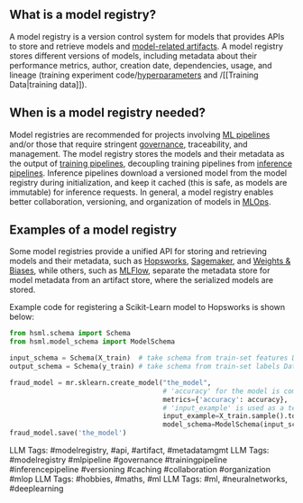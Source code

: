 **What is a model registry?**
-----------------------------

A model registry is a version control system for models that provides APIs to store and retrieve models and [model-related artifacts](https://www.hopsworks.ai/dictionary/ml-artifacts). A model registry stores different versions of models, including metadata about their performance metrics, author, creation date, dependencies, usage, and lineage (training experiment code/[hyperparameters](https://www.hopsworks.ai/dictionary/hyperparameter) and /[[Training Data|training data]]).

**When is a model registry needed?**
------------------------------------

Model registries are recommended for projects involving [ML pipelines](https://www.hopsworks.ai/dictionary/ml-pipeline) and/or those that require stringent [governance](https://www.hopsworks.ai/dictionary/model-governance), traceability, and management. The model registry stores the models and their metadata as the output of [training pipelines](https://www.hopsworks.ai/dictionary/training-pipeline), decoupling training pipelines from [inference pipelines](https://www.hopsworks.ai/dictionary/inference-pipeline). Inference pipelines download a versioned model from the model registry during initialization, and keep it cached (this is safe, as models are immutable) for inference requests. In general, a model registry enables better collaboration, versioning, and organization of models in [MLOps](https://www.hopsworks.ai/dictionary/mlops).

**Examples of a model registry**
--------------------------------

Some model registries provide a unified API for storing and retrieving models and their metadata, such as [Hopsworks](https://docs.hopsworks.ai/latest/concepts/mlops/registry/), [Sagemaker](https://aws.amazon.com/sagemaker/), and [Weights & Biases](https://wandb.ai/site), while others, such as [MLFlow](https://mlflow.org/), separate the metadata store for model metadata from an artifact store, where the serialized models are stored.

Example code for registering a Scikit-Learn model to Hopsworks is shown below:


```Python
from hsml.schema import Schema
from hsml.model_schema import ModelSchema

input_schema = Schema(X_train)  # take schema from train-set features DataFrame
output_schema = Schema(y_train) # take schema from train-set labels DataFrame

fraud_model = mr.sklearn.create_model("the_model",
                                      # 'accuracy' for the model is computed on the test set
                                      metrics={'accuracy': accuracy},
                                      # 'input_example' is used as a test row for a deployment
                                      input_example=X_train.sample().to_numpy(), 
                                      model_schema=ModelSchema(input_schema=input_schema, output_schema=output_schema))
fraud_model.save('the_model')

```

LLM Tags:  #modelregistry,  #api, #artifact, #metadatamgmt
LLM Tags:  #modelregistry #mlpipeline #governance #trainingpipeline #inferencepipeline #versioning #caching #collaboration #organization #mlop
LLM Tags:  #hobbies, #maths, #ml
LLM Tags:  #ml, #neuralnetworks, #deeplearning